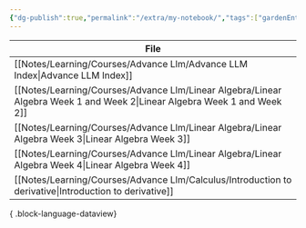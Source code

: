 ```yaml
---
{"dg-publish":true,"permalink":"/extra/my-notebook/","tags":["gardenEntry"]}
---
```



| File                                                                                                                        |
| --------------------------------------------------------------------------------------------------------------------------- |
| [[Notes/Learning/Courses/Advance Llm/Advance LLM Index\|Advance LLM Index]]                                              |
| [[Notes/Learning/Courses/Advance Llm/Linear Algebra/Linear Algebra Week 1 and Week 2\|Linear Algebra Week 1 and Week 2]] |
| [[Notes/Learning/Courses/Advance Llm/Linear Algebra/Linear Algebra Week 3\|Linear Algebra Week 3]]                       |
| [[Notes/Learning/Courses/Advance Llm/Linear Algebra/Linear Algebra Week 4\|Linear Algebra Week 4]]                       |
| [[Notes/Learning/Courses/Advance Llm/Calculus/Introduction to derivative\|Introduction to derivative]]                   |

{ .block-language-dataview}


